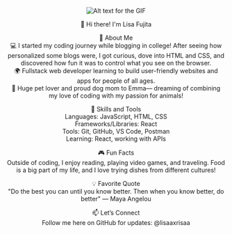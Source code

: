 <div align="center">

![Alt text for the GIF](https://media.giphy.com/media/M4NykXxUE0HAcK7UJ6/giphy.gif)

👋 Hi there! I'm Lisa Fujita

🌟 About Me<br>
💻 I started my coding journey while blogging in college! After seeing how personalized some blogs were, I got curious, dove into HTML and CSS, and discovered how fun it was to control what you see on the browser.<br>
🌍 Fullstack web developer learning to build user-friendly websites and apps for people of all ages.<br>
🐾 Huge pet lover and proud dog mom to Emma— dreaming of combining my love of coding with my passion for animals!<br>

🚀 Skills and Tools<br>
Languages: JavaScript, HTML, CSS<br>
Frameworks/Libraries: React<br>
Tools: Git, GitHub, VS Code, Postman<br>
Learning: React, working with APIs<br>

🎮 Fun Facts<br>
Outside of coding, I enjoy reading, playing video games, and traveling. Food is a big part of my life, and I love trying dishes from different cultures!<br>

💡 Favorite Quote<br>
"Do the best you can until you know better. Then when you know better, do better" — Maya Angelou<br>

📫 Let’s Connect<br>
Follow me here on GitHub for updates: @lisaaxrisaa<br>

</div>
